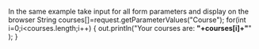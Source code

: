 In the same example take input for all form parameters and display on the browser
	String courses[]=request.getParameterValues("Course");
		for(int i=0;i<courses.length;i++)
		{
			out.println("Your courses are: <b>"+courses[i]+"</b>" );
		}
